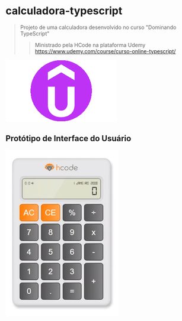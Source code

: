 # calculadora-typescript
>Projeto de uma calculadora desenvolvido no curso "Dominando TypeScript" 
> 
>>Ministrado pela HCode na plataforma Udemy https://www.udemy.com/course/curso-online-typescript/

[<img src="assets/images/Udemy_50x50.png">](https://www.udemy.com/course/curso-online-typescript/ "Meu perfil no github")

## Protótipo de Interface do Usuário
[<img src="assets/images/prototipo-calculadora.png">](https://www.udemy.com/course/curso-online-typescript/ "Meu perfil no github")